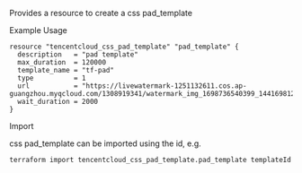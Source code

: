 Provides a resource to create a css pad_template

Example Usage

```hcl
resource "tencentcloud_css_pad_template" "pad_template" {
  description   = "pad template"
  max_duration  = 120000
  template_name = "tf-pad"
  type          = 1
  url           = "https://livewatermark-1251132611.cos.ap-guangzhou.myqcloud.com/1308919341/watermark_img_1698736540399_1441698123618_.pic.jpg"
  wait_duration = 2000
}
```

Import

css pad_template can be imported using the id, e.g.

```
terraform import tencentcloud_css_pad_template.pad_template templateId
```